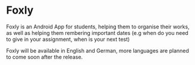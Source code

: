 # Foxly

Foxly is an Android App for students, helping them to organise their works, as well as helping them rembering important dates (e.g when do you need to give in your assignment, when is your next test)

Foxly will be available in English and German, more languages are planned to come soon after the release.


